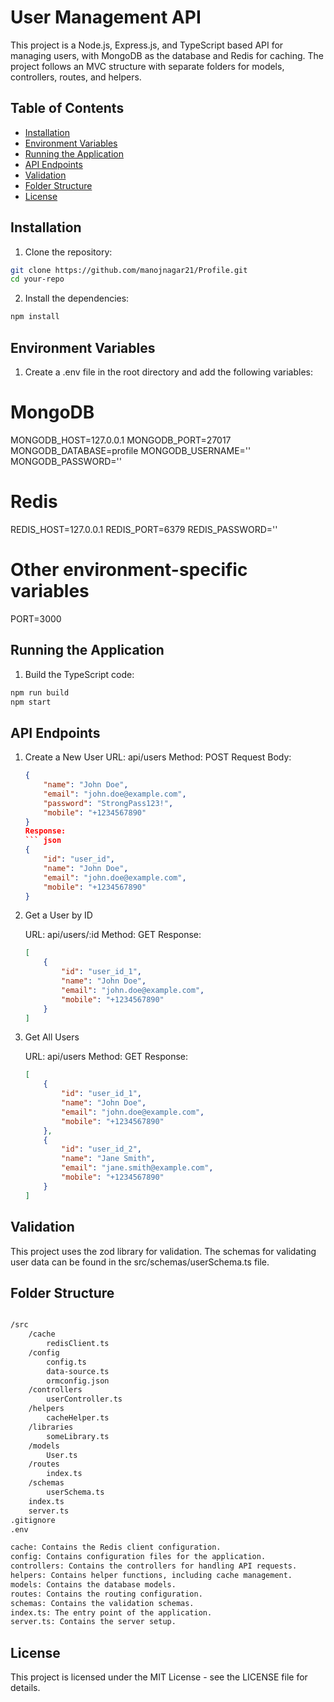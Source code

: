 # User Management API

This project is a Node.js, Express.js, and TypeScript based API for managing users, with MongoDB as the database and Redis for caching. The project follows an MVC structure with separate folders for models, controllers, routes, and helpers.

## Table of Contents

- [Installation](#installation)
- [Environment Variables](#environment-variables)
- [Running the Application](#running-the-application)
- [API Endpoints](#api-endpoints)
- [Validation](#validation)
- [Folder Structure](#folder-structure)
- [License](#license)

## Installation

1. Clone the repository:

```bash
git clone https://github.com/manojnagar21/Profile.git
cd your-repo

```
2. Install the dependencies:

```bash
npm install

```

## Environment Variables

1. Create a .env file in the root directory and add the following variables:

# MongoDB
MONGODB_HOST=127.0.0.1
MONGODB_PORT=27017
MONGODB_DATABASE=profile
MONGODB_USERNAME=''
MONGODB_PASSWORD=''

# Redis
REDIS_HOST=127.0.0.1
REDIS_PORT=6379
REDIS_PASSWORD=''

# Other environment-specific variables
PORT=3000

## Running the Application

1. Build the TypeScript code:

```bash
npm run build
npm start
```

## API Endpoints

1. Create a New User
    URL: api/users
    Method: POST
    Request Body:
    ``` json
    {
        "name": "John Doe",
        "email": "john.doe@example.com",
        "password": "StrongPass123!",
        "mobile": "+1234567890"
    }
    Response:
    ``` json
    {
        "id": "user_id",
        "name": "John Doe",
        "email": "john.doe@example.com",
        "mobile": "+1234567890"
    }

2. Get a User by ID

    URL: api/users/:id
    Method: GET
    Response:
    ```json
    [
        {
            "id": "user_id_1",
            "name": "John Doe",
            "email": "john.doe@example.com",
            "mobile": "+1234567890"
        }
    ]

3. Get All Users

    URL: api/users
    Method: GET
    Response:
    ```json
    [
        {
            "id": "user_id_1",
            "name": "John Doe",
            "email": "john.doe@example.com",
            "mobile": "+1234567890"
        },
        {
            "id": "user_id_2",
            "name": "Jane Smith",
            "email": "jane.smith@example.com",
            "mobile": "+1234567890"
        }
    ]

## Validation

This project uses the zod library for validation. The schemas for validating user data can be found in the src/schemas/userSchema.ts file.

## Folder Structure

```bash

/src
    /cache
        redisClient.ts
    /config
        config.ts
        data-source.ts
        ormconfig.json
    /controllers
        userController.ts
    /helpers
        cacheHelper.ts
    /libraries
        someLibrary.ts
    /models
        User.ts
    /routes
        index.ts
    /schemas
        userSchema.ts
    index.ts
    server.ts
.gitignore
.env

cache: Contains the Redis client configuration.
config: Contains configuration files for the application.
controllers: Contains the controllers for handling API requests.
helpers: Contains helper functions, including cache management.
models: Contains the database models.
routes: Contains the routing configuration.
schemas: Contains the validation schemas.
index.ts: The entry point of the application.
server.ts: Contains the server setup.
```

## License

This project is licensed under the MIT License - see the LICENSE file for details.